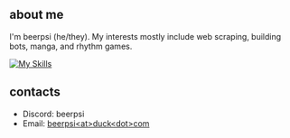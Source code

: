 ## about me
I'm beerpsi (he/they). My interests mostly include web scraping, building bots, manga, and rhythm games.

[![My Skills](https://skillicons.dev/icons?i=py,rust,kotlin,go,powershell,js,ts,wasm,bots)](https://skillicons.dev)

## contacts
- Discord: beerpsi
- Email: [beerpsi\<at\>duck\<dot\>com](mailto:beerpsi@duck.com)
<!--
**beerpiss/beerpiss** is a ✨ _special_ ✨ repository because its `README.md` (this file) appears on your GitHub profile.

Here are some ideas to get you started:

- 🔭 I’m currently working on ...
- 🌱 I’m currently learning ...
- 👯 I’m looking to collaborate on ...
- 🤔 I’m looking for help with ...
- 💬 Ask me about ...
- 📫 How to reach me: ...
- 😄 Pronouns: ...
- ⚡ Fun fact: ...
-->
